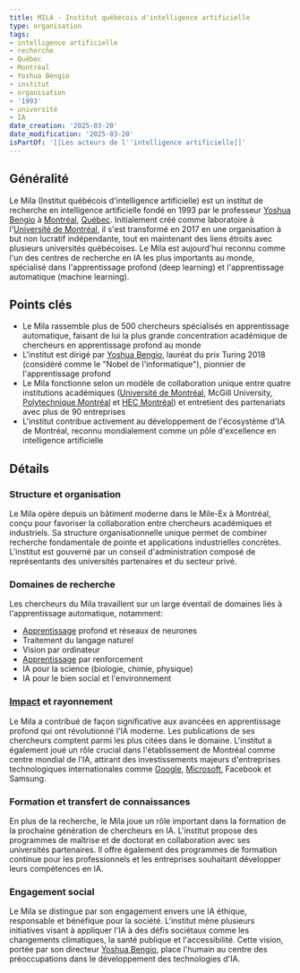 ```yaml
---
title: MILA - Institut québécois d'intelligence artificielle
type: organisation
tags:
- intelligence artificielle
- recherche
- Québec
- Montréal
- Yoshua Bengio
- institut
- organisation
- '1993'
- université
- IA
date_creation: '2025-03-20'
date_modification: '2025-03-20'
isPartOf: '[[Les acteurs de l''intelligence artificielle]]'
---
```

## Généralité

Le Mila (Institut québécois d'intelligence artificielle) est un institut de recherche en intelligence artificielle fondé en 1993 par le professeur [Yoshua Bengio](https://fr.wikipedia.org/wiki/Yoshua_Bengio) à [Montréal](https://fr.wikipedia.org/wiki/Montréal), [Québec](https://fr.wikipedia.org/wiki/Québec). Initialement créé comme laboratoire à l'[Université de Montréal](https://fr.wikipedia.org/wiki/Université_de_Montréal), il s'est transformé en 2017 en une organisation à but non lucratif indépendante, tout en maintenant des liens étroits avec plusieurs universités québécoises. Le Mila est aujourd'hui reconnu comme l'un des centres de recherche en IA les plus importants au monde, spécialisé dans l'apprentissage profond (deep learning) et l'apprentissage automatique (machine learning).

## Points clés

- Le Mila rassemble plus de 500 chercheurs spécialisés en apprentissage automatique, faisant de lui la plus grande concentration académique de chercheurs en apprentissage profond au monde
- L'institut est dirigé par [Yoshua Bengio](https://fr.wikipedia.org/wiki/Yoshua_Bengio), lauréat du prix Turing 2018 (considéré comme le "Nobel de l'informatique"), pionnier de l'apprentissage profond
- Le Mila fonctionne selon un modèle de collaboration unique entre quatre institutions académiques ([Université de Montréal](https://fr.wikipedia.org/wiki/Université_de_Montréal), McGill University, [Polytechnique Montréal](https://fr.wikipedia.org/wiki/Polytechnique_Montréal) et [HEC Montréal](https://fr.wikipedia.org/wiki/HEC_Montréal)) et entretient des partenariats avec plus de 90 entreprises
- L'institut contribue activement au développement de l'écosystème d'IA de Montréal, reconnu mondialement comme un pôle d'excellence en intelligence artificielle

## Détails

### Structure et organisation

Le Mila opère depuis un bâtiment moderne dans le Mile-Ex à Montréal, conçu pour favoriser la collaboration entre chercheurs académiques et industriels. Sa structure organisationnelle unique permet de combiner recherche fondamentale de pointe et applications industrielles concrètes. L'institut est gouverné par un conseil d'administration composé de représentants des universités partenaires et du secteur privé.

### Domaines de recherche

Les chercheurs du Mila travaillent sur un large éventail de domaines liés à l'apprentissage automatique, notamment:
- [Apprentissage](https://fr.wikipedia.org/wiki/Apprentissage) profond et réseaux de neurones
- Traitement du langage naturel
- Vision par ordinateur
- [Apprentissage](https://fr.wikipedia.org/wiki/Apprentissage) par renforcement
- IA pour la science (biologie, chimie, physique)
- IA pour le bien social et l'environnement

### [Impact](https://fr.wikipedia.org/wiki/Impact) et rayonnement

Le Mila a contribué de façon significative aux avancées en apprentissage profond qui ont révolutionné l'IA moderne. Les publications de ses chercheurs comptent parmi les plus citées dans le domaine. L'institut a également joué un rôle crucial dans l'établissement de Montréal comme centre mondial de l'IA, attirant des investissements majeurs d'entreprises technologiques internationales comme [Google](https://fr.wikipedia.org/wiki/Google), [Microsoft](https://fr.wikipedia.org/wiki/Microsoft), Facebook et Samsung.

### Formation et transfert de connaissances

En plus de la recherche, le Mila joue un rôle important dans la formation de la prochaine génération de chercheurs en IA. L'institut propose des programmes de maîtrise et de doctorat en collaboration avec ses universités partenaires. Il offre également des programmes de formation continue pour les professionnels et les entreprises souhaitant développer leurs compétences en IA.

### Engagement social

Le Mila se distingue par son engagement envers une IA éthique, responsable et bénéfique pour la société. L'institut mène plusieurs initiatives visant à appliquer l'IA à des défis sociétaux comme les changements climatiques, la santé publique et l'accessibilité. Cette vision, portée par son directeur [Yoshua Bengio](https://fr.wikipedia.org/wiki/Yoshua_Bengio), place l'humain au centre des préoccupations dans le développement des technologies d'IA.